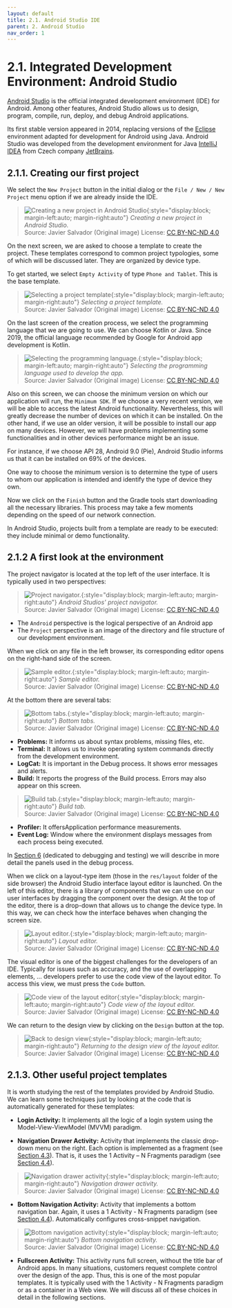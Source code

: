 ```yaml
---
layout: default
title: 2.1. Android Studio IDE
parent: 2. Android Studio
nav_order: 1
---
```


# 2.1. Integrated Development Environment: Android Studio

[Android Studio](https://developer.android.com/studio) is the official integrated development environment (IDE) for Android. Among other features, Android Studio allows us to design, program, compile, run, deploy, and debug Android applications. 

Its first stable version appeared in 2014, replacing versions of the [Eclipse](https://eclipseide.org/) environment adapted for development for Android using Java. Android Studio was developed from the development environment for Java [IntelliJ IDEA](https://www.jetbrains.com/idea/) from Czech company [JetBrains](https://www.jetbrains.com/). 

## 2.1.1. Creating our first project

We select the `New Project` button in the initial dialog or the `File / New / New Project` menu option if we are already inside the IDE.

> ![Creating a new project in Android Studio](/images/02/new-project.jpg){:style="display:block; margin-left:auto; margin-right:auto"}
> *Creating a new project in Android Studio.*  
> Source: Javier Salvador (Original image) License: [CC BY-NC-ND 4.0](https://creativecommons.org/licenses/by-nc-nd/4.0/)

On the next screen, we are asked to choose a template to create the project. These templates correspond to common project typologies, some of which will be discussed later. They are organized by device type.

To get started, we select `Empty Activity` of type `Phone and Tablet`. This is the base template.

> ![Selecting a project template](/images/02/new-project.jpg){:style="display:block; margin-left:auto; margin-right:auto"}
> *Selecting a project template.*  
> Source: Javier Salvador (Original image) License: [CC BY-NC-ND 4.0](https://creativecommons.org/licenses/by-nc-nd/4.0/)

On the last screen of the creation process, we select the programming language that we are going to use. We can choose Kotlin or Java. Since 2019, the official language recommended by Google for Android app development is Kotlin. 

> ![Selecting the programming language.](/images/02/programming-language.jpg){:style="display:block; margin-left:auto; margin-right:auto"}
> *Selecting the programming language used to develop the app.*  
> Source: Javier Salvador (Original image) License: [CC BY-NC-ND 4.0](https://creativecommons.org/licenses/by-nc-nd/4.0/)

Also on this screen, we can choose the minimum version on which our application will run, the `Minimum SDK`. If we choose a very recent version, we will be able to access the latest Android functionality. Nevertheless, this will greatly decrease the number of devices on which it can be installed. On the other hand, if we use an older version, it will be possible to install our app on many devices. However, we will have problems implementing some functionalities and in other devices performance might be an issue.

For instance, if we choose API 28, Android 9.0 (Pie), Android Studio informs us that it can be installed on 69% of the devices.

One way to choose the minimum version is to determine the type of users to whom our application is intended and identify the type of device they own.

Now we click on the `Finish` button and the Gradle tools start downloading all the necessary libraries. This process may take a few moments depending on the speed of our network connection.

In Android Studio, projects built from a template are ready to be executed: they include minimal or demo functionality. 

## 2.1.2 A first look at the environment

The project navigator is located at the top left of the user interface. It is typically used in two perspectives:

> ![Project navigator.](/images/02/project-navigator.jpg){:style="display:block; margin-left:auto; margin-right:auto"}
> *Android Studios' project navigator.*  
> Source: Javier Salvador (Original image) License: [CC BY-NC-ND 4.0](https://creativecommons.org/licenses/by-nc-nd/4.0/)

- The `Android` perspective is the logical perspective of an Android app 
- The `Project` perspective is an image of the directory and file structure of our development environment.

When we click on any file in the left browser, its corresponding editor opens on the right-hand side of the screen.

> ![Sample editor.](/images/02/editor.jpg){:style="display:block; margin-left:auto; margin-right:auto"}
> *Sample editor.*  
> Source: Javier Salvador (Original image) License: [CC BY-NC-ND 4.0](https://creativecommons.org/licenses/by-nc-nd/4.0/)

At the bottom there are several tabs:

> ![Bottom tabs.](/images/02/bottom-tabs.jpg){:style="display:block; margin-left:auto; margin-right:auto"}
> *Bottom tabs.*  
> Source: Javier Salvador (Original image) License: [CC BY-NC-ND 4.0](https://creativecommons.org/licenses/by-nc-nd/4.0/)

- **Problems:** It informs us about syntax problems, missing files, etc.
- **Terminal:** It allows us to invoke operating system commands directly from the development environment.
- **LogCat:** It is important in the Debug process. It shows error messages and alerts.
- **Build:** It reports the progress of the Build process. Errors may also appear on this screen.

> ![Build tab.](/images/02/build-tab.jpg){:style="display:block; margin-left:auto; margin-right:auto"}
> *Build tab.*  
> Source: Javier Salvador (Original image) License: [CC BY-NC-ND 4.0](https://creativecommons.org/licenses/by-nc-nd/4.0/)

- **Profiler:** It offersApplication performance measurements.
- **Event Log:** Window where the environment displays messages from each process being executed.

In [Section 6](/content/06/) (dedicated to debugging and testing) we will describe in more detail the panels used in the debug process.

When we click on a layout-type item (those in the `res/layout` folder of the side browser) the Android Studio interface layout editor is launched. On the left of this editor, there is a library of components that we can use on our user interfaces by dragging the component over the design.  At the top of the editor, there is a drop-down that allows us to change the device type. In this way, we can check how the interface behaves when changing the screen size.

> ![Layout editor.](/images/02/layout-editor.jpg){:style="display:block; margin-left:auto; margin-right:auto"}
> *Layout editor.*  
> Source: Javier Salvador (Original image) License: [CC BY-NC-ND 4.0](https://creativecommons.org/licenses/by-nc-nd/4.0/)

The visual editor is one of the biggest challenges for the developers of an IDE. Typically for issues such as accuracy, and the use of overlapping elements, ... developers prefer to use the code view of the layout editor. To access this view, we must press the `Code` button.

> ![Code view of the layout editor](/images/02/code-layout-editor.jpg){:style="display:block; margin-left:auto; margin-right:auto"}
> *Code view of the layout editor.*  
> Source: Javier Salvador (Original image) License: [CC BY-NC-ND 4.0](https://creativecommons.org/licenses/by-nc-nd/4.0/)

We can return to the design view by clicking on the `Design` button at the top.

> ![Back to design view](/images/02/back-to-design-editor.jpg){:style="display:block; margin-left:auto; margin-right:auto"}
> *Returning to the design view of the layout editor.*  
> Source: Javier Salvador (Original image) License: [CC BY-NC-ND 4.0](https://creativecommons.org/licenses/by-nc-nd/4.0/)

## 2.1.3. Other useful project templates


It is worth studying the rest of the templates provided by Android Studio. We can learn some techniques just by looking at the code that is automatically generated for these templates:

- **Login Activity:** It implements all the logic of a login system using the Model-View-ViewModel (MVVM) paradigm. 

- **Navigation Drawer Activity:**  Activity that implements the classic drop-down menu on the right.  Each option is implemented as a fragment (see [Section 4.3](/content/04/03-fragments)). That is, it uses the 1 Activity – N Fragments paradigm  (see [Section 4.4](/content/04/04-1-n-vs-n-n)).

> ![Navigation drawer activity](/images/02/navigation-drawer.png){:style="display:block; margin-left:auto; margin-right:auto"}
> *Navigation drawer activity.*  
> Source: Javier Salvador (Original image) License: [CC BY-NC-ND 4.0](https://creativecommons.org/licenses/by-nc-nd/4.0/)

- **Bottom Navigation Activity:** Activity that implements a bottom navigation bar. Again, it uses a 1 Activity - N Fragments paradigm (see [Section 4.4](/content/04/04-1-n-vs-n-n)).  Automatically configures cross-snippet navigation.

> ![Bottom navigation activity](/images/02/bottom-navigation.png){:style="display:block; margin-left:auto; margin-right:auto"}
> *Bottom navigation activity.*  
> Source: Javier Salvador (Original image) License: [CC BY-NC-ND 4.0](https://creativecommons.org/licenses/by-nc-nd/4.0/)

- **Fullscreen Activity:** This activity runs full screen, without the title bar of Android apps. In many situations, customers request complete control over the design of the app. Thus, this is one of the most popular templates. It is typically used with the 1 Activity - N Fragments paradigm or as a container in a Web view. We will discuss all of these choices in detail in the following sections.